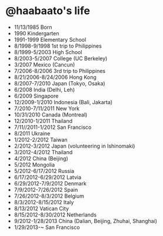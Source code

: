 @haabaato's life
===============

- 11/13/1985 Born
- 1990 Kindergarten
- 1991-1999 Elementary School
- 8/1998-9/1998 1st trip to Philippines
- 8/1999-5/2003 High School
- 8/2003-5/2007 College (UC Berkeley)
- 3/2007 Mexico (Cancun)
- 7/2006-8/2006 3rd trip to Philippines
- 8/21/2006-8/24/2006 Hong Kong
- 8/2007-7/2010 Japan (Tokyo, Osaka)
- 6/2008 India (Delhi, Leh)
- 6/2009 Singapore
- 12/2009-1/2010 Indonesia (Bali, Jakarta)
- 7/2010-7/11/2011 New York
- 10/31/2010 Canada (Montreal)
- 12/2010-1/2011 Thailand
- 7/11//2011-1/2012 San Francisco
- 8/2011 Ukraine
- 1/2012-2/2012 Taiwan
- 2/2012-3/2012 Japan (volunteering in Ishinomaki)
- 3/2012-4/2012 Thailand
- 4/2012 China (Beijing)
- 5/2012 Mongolia
- 5/2012-6/17/2012 Russia
- 6/17/2012-6/29/2012 Latvia
- 6/29/2012-7/9/2012 Denmark
- 7/9/2012-7/26/2012 Spain
- 7/26/2012-8/3/2012 Belgium
- 8/3/2012-8/15/2012 Italy
- 8/13/2012 Vatican City
- 8/15/2012-8/30/2012 Netherlands
- 9/2012-1/28/2013 China (Dalian, Beijing, Zhuhai, Shanghai)
- 1/29/2013-~ San Francisco
